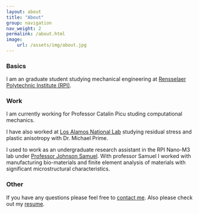 ```yaml
---
layout: about
title: "About"
group: navigation
nav_weight: 2
permalink: /about.html
image:
    url: /assets/img/about.jpg
---
```

### Basics

I am an graduate student studying mechanical engineering at [Rensselaer Polytechnic Institute (RPI)](http://www.rpi.edu).

### Work

I am currently working for Professor Catalin Picu studing computational mechanics.

I have also worked at [Los Alamos National Lab](www.lanl.gov) studying residual stress and plastic anisotropy with Dr. Michael Prime.

I used to work as an undergraduate research assistant in the RPI Nano-M3 lab under [Professor Johnson Samuel](http://www.johnsonsamuel.com). With professor Samuel I worked with manufacturing bio-materials and finite element analysis of materials with significant microstructural characteristics.

### Other
If you have any questions please feel free to [contact me](contact.html). Also please check out my [resume](resume.html).
